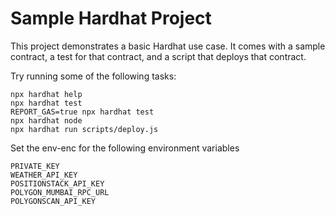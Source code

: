 # Sample Hardhat Project

This project demonstrates a basic Hardhat use case. It comes with a sample contract, a test for that contract, and a script that deploys that contract.

Try running some of the following tasks:

```shell
npx hardhat help
npx hardhat test
REPORT_GAS=true npx hardhat test
npx hardhat node
npx hardhat run scripts/deploy.js
```

Set the env-enc for the following environment variables

```
PRIVATE_KEY
WEATHER_API_KEY
POSITIONSTACK_API_KEY
POLYGON_MUMBAI_RPC_URL
POLYGONSCAN_API_KEY
```
